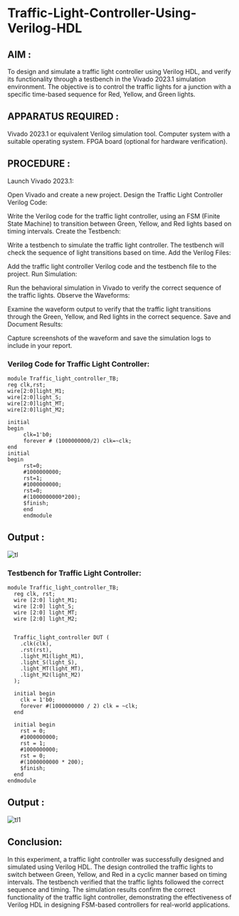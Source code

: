 # Traffic-Light-Controller-Using-Verilog-HDL
## AIM :
To design and simulate a traffic light controller using Verilog HDL, and verify its functionality through a testbench in the Vivado 2023.1 simulation environment. The objective is to control the traffic lights for a junction with a specific time-based sequence for Red, Yellow, and Green lights.

## APPARATUS REQUIRED :
Vivado 2023.1 or equivalent Verilog simulation tool.
Computer system with a suitable operating system.
FPGA board (optional for hardware verification).

## PROCEDURE :
Launch Vivado 2023.1:

Open Vivado and create a new project.
Design the Traffic Light Controller Verilog Code:

Write the Verilog code for the traffic light controller, using an FSM (Finite State Machine) to transition between Green, Yellow, and Red lights based on timing intervals.
Create the Testbench:

Write a testbench to simulate the traffic light controller. The testbench will check the sequence of light transitions based on time.
Add the Verilog Files:

Add the traffic light controller Verilog code and the testbench file to the project.
Run Simulation:

Run the behavioral simulation in Vivado to verify the correct sequence of the traffic lights.
Observe the Waveforms:

Examine the waveform output to verify that the traffic light transitions through the Green, Yellow, and Red lights in the correct sequence.
Save and Document Results:

Capture screenshots of the waveform and save the simulation logs to include in your report.

### Verilog Code for Traffic Light Controller:
~~~
module Traffic_light_controller_TB;
reg clk,rst;
wire[2:0]light_M1;
wire[2:0]light_S;
wire[2:0]light_MT;
wire[2:0]light_M2;

initial
begin
     clk=1'b0;
     forever # (1000000000/2) clk=~clk;
end
initial
begin
     rst=0;
     #1000000000;
     rst=1;
     #1000000000;
     rst=0;
     #(1000000000*200);
     $finish;
     end
     endmodule
~~~

## Output : 
![tl](https://github.com/user-attachments/assets/ae6b901c-6d4d-456a-a1ec-9ecc9a804447)

### Testbench for Traffic Light Controller:
~~~
module Traffic_light_controller_TB;
  reg clk, rst;
  wire [2:0] light_M1;  
  wire [2:0] light_S;   
  wire [2:0] light_MT; 
  wire [2:0] light_M2;  

 
  Traffic_light_controller DUT (
    .clk(clk),
    .rst(rst),
    .light_M1(light_M1),
    .light_S(light_S),
    .light_MT(light_MT),
    .light_M2(light_M2)
  );

  initial begin
    clk = 1'b0;
    forever #(1000000000 / 2) clk = ~clk;  
  end
  
  initial begin
    rst = 0;           
    #1000000000;         
    rst = 1;            
    #1000000000;        
    rst = 0;             
    #(1000000000 * 200); 
    $finish;            
  end
endmodule
~~~
## Output : 
![tl1](https://github.com/user-attachments/assets/a33ca09f-a55c-466b-8dee-b22eef476d64)
 
## Conclusion:
In this experiment, a traffic light controller was successfully designed and simulated using Verilog HDL. The design controlled the traffic lights to switch between Green, Yellow, and Red in a cyclic manner based on timing intervals. The testbench verified that the traffic lights followed the correct sequence and timing. The simulation results confirm the correct functionality of the traffic light controller, demonstrating the effectiveness of Verilog HDL in designing FSM-based controllers for real-world applications.
